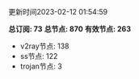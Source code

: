 更新时间2023-02-12 01:54:59

**总订阅: 73**
**总节点: 870**
**有效节点: 263**
- v2ray节点: 138
- ss节点: 122
- trojan节点: 3
